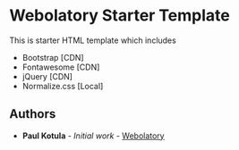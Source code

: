 # Webolatory Starter Template

This is starter HTML template which includes
* Bootstrap [CDN]
* Fontawesome [CDN]
* jQuery [CDN]
* Normalize.css [Local]

## Authors

* **Paul Kotula** - *Initial work* - [Webolatory](http://webolatory.com/)
